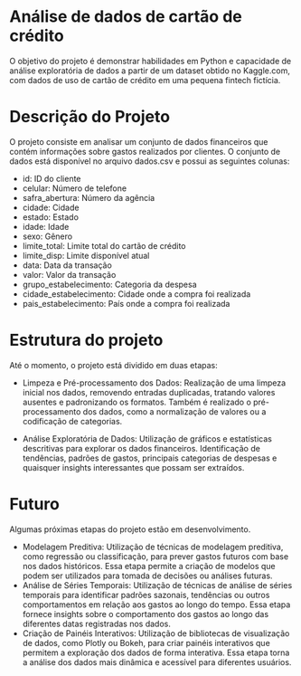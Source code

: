 # Análise de dados de cartão de crédito
O objetivo do projeto é demonstrar habilidades em Python e capacidade de análise exploratória de dados a partir de um dataset obtido no Kaggle.com, com dados de uso de cartão de crédito em uma pequena fintech fictícia. 

# Descrição do Projeto
O projeto consiste em analisar um conjunto de dados financeiros que contém informações sobre gastos realizados por clientes. O conjunto de dados está disponível no arquivo dados.csv e possui as seguintes colunas:

- id: ID do cliente
- celular: Número de telefone
- safra_abertura: Número da agência
- cidade: Cidade
- estado: Estado
- idade: Idade
- sexo: Gênero
- limite_total: Limite total do cartão de crédito
- limite_disp: Limite disponível atual
- data: Data da transação
- valor: Valor da transação
- grupo_estabelecimento: Categoria da despesa
- cidade_estabelecimento: Cidade onde a compra foi realizada
- pais_estabelecimento: País onde a compra foi realizada

# Estrutura do projeto
Até o momento, o projeto está dividido em duas etapas:

- Limpeza e Pré-processamento dos Dados: Realização de uma limpeza inicial nos dados, removendo entradas duplicadas, tratando valores ausentes e padronizando os formatos. Também é realizado o pré-processamento dos dados, como a normalização de valores ou a codificação de categorias.

- Análise Exploratória de Dados: Utilização de gráficos e estatísticas descritivas para explorar os dados financeiros. Identificação de tendências, padrões de gastos, principais categorias de despesas e quaisquer insights interessantes que possam ser extraídos.

# Futuro
Algumas próximas etapas do projeto estão em desenvolvimento. 
- Modelagem Preditiva: Utilização de técnicas de modelagem preditiva, como regressão ou classificação, para prever gastos futuros com base nos dados históricos. Essa etapa permite a criação de modelos que podem ser utilizados para tomada de decisões ou análises futuras.
- Análise de Séries Temporais: Utilização de técnicas de análise de séries temporais para identificar padrões sazonais, tendências ou outros comportamentos em relação aos gastos ao longo do tempo. Essa etapa fornece insights sobre o comportamento dos gastos ao longo das diferentes datas registradas nos dados.
- Criação de Painéis Interativos: Utilização de bibliotecas de visualização de dados, como Plotly ou Bokeh, para criar painéis interativos que permitem a exploração dos dados de forma interativa. Essa etapa torna a análise dos dados mais dinâmica e acessível para diferentes usuários.
